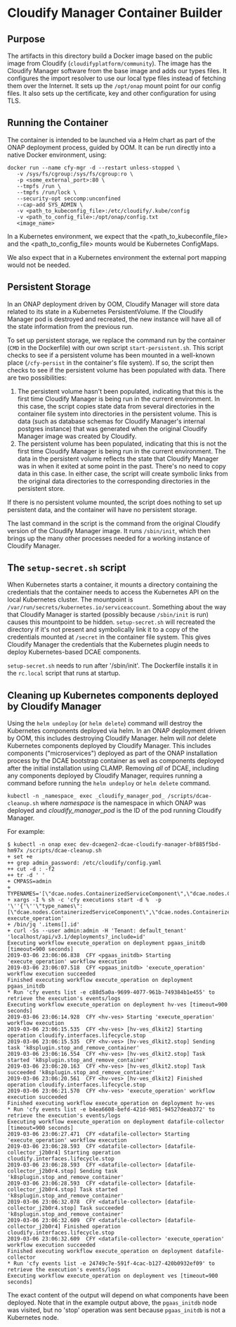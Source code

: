 # Cloudify Manager Container Builder
## Purpose
The artifacts in this directory build a Docker image based on the
public image from Cloudify (`cloudifyplatform/community`).  The
image has the Cloudify Manager software from the base image
and adds our types files.  It configures
the import resolver to use our local type files instead
of fetching them over the Internet.   It sets up the `/opt/onap` mount point
for our config files.  It also sets up the certificate, key and other
configuration for using TLS.

## Running the Container
The container is intended to be launched via a Helm chart as part
of the ONAP deployment process, guided by OOM. It can be run directly
into a native Docker environment, using:
```
docker run --name cfy-mgr -d --restart unless-stopped \
   -v /sys/fs/cgroup:/sys/fs/cgroup:ro \
   -p <some_external_port>:80 \
   --tmpfs /run \
   --tmpfs /run/lock \
   --security-opt seccomp:unconfined
   --cap-add SYS_ADMIN \
   -v <path_to_kubeconfig_file>:/etc/cloudify/.kube/config
   -v <path_to_config_file>:/opt/onap/config.txt
   <image_name>
```
In a Kubernetes environment, we expect that the <path_to_kubeconfile_file> and the
<path_to_config_file> mounts would be Kubernetes ConfigMaps.

We also expect that in a Kubernetes environment the external port mapping would not be
needed.

## Persistent Storage
In an ONAP deployment driven by OOM, Cloudify Manager will store data related to its state
in a Kubernetes PersistentVolume.  If the Cloudify Manager pod is destroyed and recreated,
the new instance will have all of the state information from the previous run.

To set up persistent storage, we replace the command run by the container (`CMD` in the Dockerfile) with
our own script `start-persistent.sh`.  This script checks to see if a persistent volume has been
mounted in a well-known place (`/cfy-persist` in the container's file system).  If so, the script
then checks to see if the persistent volume has been populated with data.  There are two possibilities:
1. The persistent volume hasn't been populated, indicating that this is the first time Cloudify Manager is
being run in the current environment.  In this case, the script copies state data from several directories in
the container file system into directories in the persistent volume.  This is data (such as database schemas for
Cloudify Manager's internal postgres instance) that was generated when the original Cloudify Manager image was
created by Cloudify.
2. The persistent volume has been populated, indicating that this is not the first time Cloudify Manager is being
run in the current environment.   The data in the persistent volume reflects the state that Cloudify Manager was in
when it exited at some point in the past.   There's no need to copy data in this case.
In either case, the script will create symbolic links from the original data directories to the corresponding directories
in the persistent store.

If there is no persistent volume mounted, the script does nothing to set up persistent data, and the container will have
no persistent storage.

The last command in the script is the command from the original Cloudify version of the Cloudify Manager image. It runs `/sbin/init`,
which then brings up the many other processes needed for a working instance of Cloudify Manager.

## The `setup-secret.sh` script
When Kubernetes starts a container, it mounts a directory containing the credentials that the container needs to access the Kubernetes API on the local Kubernetes cluster.  The mountpoint is `/var/run/secrets/kubernetes.io/serviceaccount`.   Something about the way that Cloudify Manager is started (possibly because `/sbin/init` is run) causes this mountpoint to be hidden.   `setup-secret.sh` will recreated the directory if it's not present and symbolically link it to a copy of the credentials mounted at `/secret` in the container file system.  This gives Cloudify Manager the credentials that the Kubernetes plugin needs to deploy Kubernetes-based DCAE components.

`setup-secret.sh` needs to run after '/sbin/init'.  The Dockerfile installs it in the `rc.local` script that runs at startup.

## Cleaning up Kubernetes components deployed by Cloudify Manager
Using the `helm undeploy` (or `helm delete`) command will destroy the Kubernetes components deployed via helm.  In an ONAP deployment
driven by OOM, this includes destroying Cloudify Manager.  helm will *not* delete Kubernetes components deployed by Cloudify Manager.
This includes components ("microservices") deployed as part of the ONAP installation process by the DCAE bootstrap container as well as
components deployed after the initial installation using CLAMP.   Removing *all* of DCAE, including any components deployed by Cloudify
Manager, requires running a command before running the `helm undeploy` or `helm delete` command.

```kubectl -n _namespace_ exec _cloudify_manager_pod_ /scripts/dcae-cleanup.sh```
where _namespace_ is the namespace in which ONAP was deployed and _cloudify_manager_pod_ is the ID of the pod running Cloudify Manager.

For example:
```
$ kubectl -n onap exec dev-dcaegen2-dcae-cloudify-manager-bf885f5bd-hm97x /scripts/dcae-cleanup.sh
+ set +e
++ grep admin_password: /etc/cloudify/config.yaml
++ cut -d : -f2
++ tr -d ' '
+ CMPASS=admin
+ TYPENAMES='[\"dcae.nodes.ContainerizedServiceComponent\",\"dcae.nodes.ContainerizedServiceComponentUsingDmaap\",\"dcae.nodes.ContainerizedPlatformComponent\",\"dcae.nodes.ContainerizedApplication\"]'
+ xargs -I % sh -c 'cfy executions start -d %  -p '\''{'\''\"type_names\":[\"dcae.nodes.ContainerizedServiceComponent\",\"dcae.nodes.ContainerizedServiceComponentUsingDmaap\",\"dcae.nodes.ContainerizedPlatformComponent\",\"dcae.nodes.ContainerizedApplication\"],\"operation\":\"cloudify.interfaces.lifecycle.stop\"'\''}'\'' execute_operation'
+ /bin/jq '.items[].id'
+ curl -Ss --user admin:admin -H 'Tenant: default_tenant' 'localhost/api/v3.1/deployments?_include=id'
Executing workflow execute_operation on deployment pgaas_initdb [timeout=900 seconds]
2019-03-06 23:06:06.838  CFY <pgaas_initdb> Starting 'execute_operation' workflow execution
2019-03-06 23:06:07.518  CFY <pgaas_initdb> 'execute_operation' workflow execution succeeded
Finished executing workflow execute_operation on deployment pgaas_initdb
* Run 'cfy events list -e c88d5a0a-9699-4077-961b-749384b1e455' to retrieve the execution's events/logs
Executing workflow execute_operation on deployment hv-ves [timeout=900 seconds]
2019-03-06 23:06:14.928  CFY <hv-ves> Starting 'execute_operation' workflow execution
2019-03-06 23:06:15.535  CFY <hv-ves> [hv-ves_dlkit2] Starting operation cloudify.interfaces.lifecycle.stop
2019-03-06 23:06:15.535  CFY <hv-ves> [hv-ves_dlkit2.stop] Sending task 'k8splugin.stop_and_remove_container'
2019-03-06 23:06:16.554  CFY <hv-ves> [hv-ves_dlkit2.stop] Task started 'k8splugin.stop_and_remove_container'
2019-03-06 23:06:20.163  CFY <hv-ves> [hv-ves_dlkit2.stop] Task succeeded 'k8splugin.stop_and_remove_container'
2019-03-06 23:06:20.561  CFY <hv-ves> [hv-ves_dlkit2] Finished operation cloudify.interfaces.lifecycle.stop
2019-03-06 23:06:21.570  CFY <hv-ves> 'execute_operation' workflow execution succeeded
Finished executing workflow execute_operation on deployment hv-ves
* Run 'cfy events list -e b4ea6608-befd-421d-9851-94527deab372' to retrieve the execution's events/logs
Executing workflow execute_operation on deployment datafile-collector [timeout=900 seconds]
2019-03-06 23:06:27.471  CFY <datafile-collector> Starting 'execute_operation' workflow execution
2019-03-06 23:06:28.593  CFY <datafile-collector> [datafile-collector_j2b0r4] Starting operation cloudify.interfaces.lifecycle.stop
2019-03-06 23:06:28.593  CFY <datafile-collector> [datafile-collector_j2b0r4.stop] Sending task 'k8splugin.stop_and_remove_container'
2019-03-06 23:06:28.593  CFY <datafile-collector> [datafile-collector_j2b0r4.stop] Task started 'k8splugin.stop_and_remove_container'
2019-03-06 23:06:32.078  CFY <datafile-collector> [datafile-collector_j2b0r4.stop] Task succeeded 'k8splugin.stop_and_remove_container'
2019-03-06 23:06:32.609  CFY <datafile-collector> [datafile-collector_j2b0r4] Finished operation cloudify.interfaces.lifecycle.stop
2019-03-06 23:06:32.609  CFY <datafile-collector> 'execute_operation' workflow execution succeeded
Finished executing workflow execute_operation on deployment datafile-collector
* Run 'cfy events list -e 24749c7e-591f-4cac-b127-420b0932ef09' to retrieve the execution's events/logs
Executing workflow execute_operation on deployment ves [timeout=900 seconds]
```
The exact content of the output will depend on what components have been deployed.  Note that in the example output
above, the `pgaas_initdb` node was visited, but no 'stop' operation was sent because `pgaas_initdb` is not a Kubernetes node.

